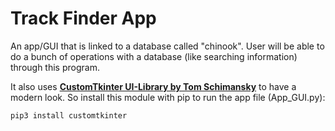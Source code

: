 # Track Finder App

 An app/GUI that is linked to a database called "chinook". User will be able to do a bunch of operations with a database (like searching information) through this program.
 
 It also uses [**CustomTkinter UI-Library by Tom Schimansky**](https://github.com/TomSchimansky/CustomTkinter) to have a modern look. So install this module with pip to run the app file (App_GUI.py):
```
pip3 install customtkinter
```
